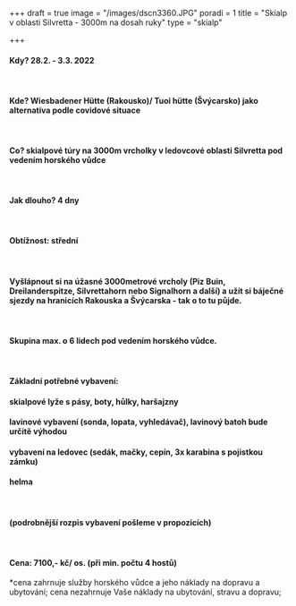 +++
draft = true
image = "/images/dscn3360.JPG"
poradi = 1
title = "Skialp v oblasti Silvretta - 3000m na dosah ruky"
type = "skialp"

+++
#### **Kdy?** 28.2. - 3.3. 2022

 

#### **Kde?** Wiesbadener Hütte (Rakousko)/ Tuoi hütte (Švýcarsko) jako alternativa podle covidové situace

 

#### **Co?** skialpové túry na 3000m vrcholky v ledovcové oblasti Silvretta pod vedením horského vůdce

 

#### **Jak dlouho?** 4 dny

 

#### **Obtížnost:** střední

 

#### Vyšlápnout si na úžasné 3000metrové vrcholy (Piz Buin, Dreilanderspitze, Silvrettahorn nebo Signalhorn a další) a užít si báječné sjezdy na hranicích Rakouska a Švýcarska - tak o to tu půjde.

 

#### Skupina max. o 6 lidech pod vedením horského vůdce.

 

#### **Základní potřebné vybavení:**

#### skialpové lyže s pásy, boty, hůlky, haršajzny

#### lavinové vybavení (sonda, lopata, vyhledávač), lavinový batoh bude určitě výhodou

#### vybavení na ledovec (sedák, mačky, cepín, 3x karabina s pojistkou zámku)

#### helma

 

#### (podrobnější rozpis vybavení pošleme v propozicích)

 

#### **Cena:** 7100,- kč/ os. (při min. počtu 4 hostů)

\*cena zahrnuje služby horského vůdce a jeho náklady na dopravu a ubytování; cena nezahrnuje Vaše náklady na ubytování, stravu a dopravu; 